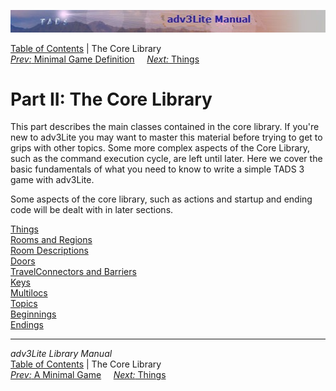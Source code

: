 ![](topbar.jpg)

[Table of Contents](toc.htm) \| The Core Library  
[*Prev:* Minimal Game Definition](mingame.htm)     [*Next:*
Things](thing.htm)    

# Part II: The Core Library

This part describes the main classes contained in the core library. If
you're new to adv3Lite you may want to master this material before
trying to get to grips with other topics. Some more complex aspects of
the Core Library, such as the command execution cycle, are left until
later. Here we cover the basic fundamentals of what you need to know to
write a simple TADS 3 game with adv3Lite.

Some aspects of the core library, such as actions and startup and ending
code will be dealt with in later sections.

[Things](thing.htm)  
[Rooms and Regions](room.htm)  
[Room Descriptions](roomdesc.htm)  
[Doors](door.htm)  
[TravelConnectors and Barriers](travel.htm)  
[Keys](key.htm)  
[Multilocs](multiloc.htm)  
[Topics](topic.htm)  
[Beginnings](beginning.htm)  
[Endings](ending.htm)  

------------------------------------------------------------------------

*adv3Lite Library Manual*  
[Table of Contents](toc.htm) \| The Core Library  
[*Prev:* A Minimal Game](mingame.htm)     [*Next:* Things](thing.htm)
   
